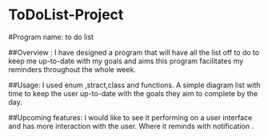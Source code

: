 # ToDoList-Project

#Program name: to do list

##Overview : I have designed a program that will have all the list off to do to keep me up-to-date with my goals and aims this program facilitates my reminders throughout the whole week.

##Usage: I used enum ,stract,class and functions. A simple diagram list with time to keep the user up-to-date with the goals they aim to complete by the day.


##Upcoming features: I would like to see it performing on a user interface and has more interaction with the user. Where it reminds with notification .
